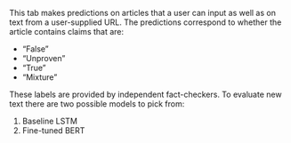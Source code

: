 This tab makes predictions on articles that a user can input as well as on text from a user-supplied URL. The predictions correspond to whether the article contains claims that are:
- “False”
- “Unproven”
- “True”
- “Mixture”

These labels are provided by independent fact-checkers. To evaluate new text there are two possible models to pick from: 

1. Baseline LSTM
2. Fine-tuned BERT